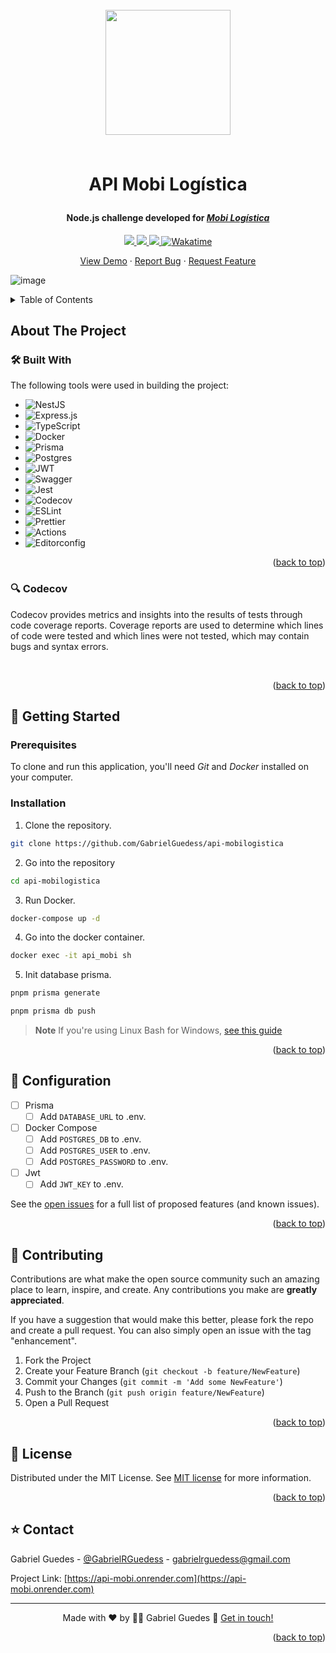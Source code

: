 <a name="readme-top"></a>

<h1 align="center">
  <br />
  <a href="https://github.com/GabrielGuedess/api-mobilogistica"><img src="https://mobi.com.br/site/images/logo-mobi-logistica.svg" width="200"></a>
  <br />
  <br />
 
  API Mobi Logística
  <br>
</h1>

<h4 align="center">Node.js challenge developed for <a href="https://mobi.com.br"><em>Mobi Logística</em></a></h4>

<p align="center">
  <a href="#">
    <img src="https://img.shields.io/github/actions/workflow/status/GabrielGuedess/api-mobilogistica/ci.yml?label=CI">
  </a>

  <a href="#">
    <img src="https://img.shields.io/github/languages/top/GabrielGuedess/api-mobilogistica">
  </a>
  
  <a href="#">
    <img src="https://img.shields.io/github/languages/count/GabrielGuedess/api-mobilogistica">
  </a>

  <a href="https://wakatime.com/@GabrielGuedess/projects/wspchphtbp?start=2023-05-22&end=2023-05-28">
    <img src="https://wakatime.com/badge/user/61e5a18d-725a-4cdb-8e21-f86ffc2f24db/project/905e8060-fcde-4ce4-9aa4-4e2eac2caa0c.svg" alt="Wakatime">
  </a>
</p>

  <p align="center">
    <a href="https://api-mobi.onrender.com/docs">View Demo</a>
    ·
    <a href="https://github.com/GabrielGuedess/api-mobilogistica/issues">Report Bug</a>
    ·
    <a href="https://github.com/GabrielGuedess/api-mobilogistica/issues">Request Feature</a>
  </p>

![image](https://github.com/GabrielGuedess/api-mobilogistica/assets/64827875/246eddc1-aed6-4705-9c71-0897a93b5bb3)

<!-- TABLE OF CONTENTS -->

<details>
  <summary>Table of Contents</summary>
  <ol>
    <li>
      <a href="#about-the-project">About The Project</a>
      <ul>
        <li><a href="#-built-with">Built With</a></li>
        <li><a href="#-codecov">Codecov</a></li>
      </ul>
    </li>
    <li>
      <a href="#-getting-started">Getting Started</a>
      <ul>
        <li><a href="#prerequisites">Prerequisites</a></li>
        <li><a href="#installation">Installation</a></li>
      </ul>
    </li>
    <li><a href="#-configuration">Configuration</a></li>
    <li><a href="#-contributing">Contributing</a></li>
    <li><a href="#-license">License</a></li>
    <li><a href="#-contact">Contact</a></li>
  </ol>
</details>

## About The Project

### 🛠 Built With

The following tools were used in building the project:

- ![NestJS](https://img.shields.io/badge/nestjs-%23E0234E.svg?style=for-the-badge&logo=nestjs&logoColor=white)
- ![Express.js](https://img.shields.io/badge/express.js-%23404d59.svg?style=for-the-badge&logo=express&logoColor=%2361DAFB)
- ![TypeScript](https://img.shields.io/badge/typescript-%23007ACC.svg?style=for-the-badge&logo=typescript&logoColor=white)
- ![Docker](https://img.shields.io/badge/docker-%230db7ed.svg?style=for-the-badge&logo=docker&logoColor=white)
- ![Prisma](https://img.shields.io/badge/Prisma-3982CE?style=for-the-badge&logo=Prisma&logoColor=white)
- ![Postgres](https://img.shields.io/badge/postgres-%23316192.svg?style=for-the-badge&logo=postgresql&logoColor=white)
- ![JWT](https://img.shields.io/badge/JWT-black?style=for-the-badge&logo=JSON%20web%20tokens)
- ![Swagger](https://img.shields.io/badge/-Swagger-%23Clojure?style=for-the-badge&logo=swagger&logoColor=white)
- ![Jest](https://img.shields.io/badge/-jest-%23C21325?style=for-the-badge&logo=jest&logoColor=white)
- ![Codecov](https://img.shields.io/badge/Codecov-F01F7A?style=for-the-badge&logo=Codecov&logoColor=white)
- ![ESLint](https://img.shields.io/badge/ESLint-4B3263?style=for-the-badge&logo=eslint&logoColor=white)
- ![Prettier](https://img.shields.io/badge/prettier-1A2C34?style=for-the-badge&logo=prettier&logoColor=F7BA3E)
- ![Actions](https://img.shields.io/badge/GitHub_Actions-2088FF?style=for-the-badge&logo=github-actions&logoColor=white)
- ![Editorconfig](https://img.shields.io/badge/Editor%20Config-E0EFEF?style=for-the-badge&logo=editorconfig&logoColor=000)

<p align="right">(<a href="#readme-top">back to top</a>)</p>

<!-- Codecov -->

### 🔍 Codecov

Codecov provides metrics and insights into the results of tests through code coverage reports. Coverage reports are used to determine which lines of code were tested and which lines were not tested, which may contain bugs and syntax errors.

<br />

<p align="right">(<a href="#readme-top">back to top</a>)</p>

<!-- GETTING STARTED -->

## 🚀 Getting Started

### Prerequisites

To clone and run this application, you'll need _Git_ and _Docker_ installed on your computer.

### Installation

1. Clone the repository.

```sh
git clone https://github.com/GabrielGuedess/api-mobilogistica
```

2. Go into the repository

```sh
cd api-mobilogistica
```

3. Run Docker.

```sh
docker-compose up -d
```

4. Go into the docker container.

```sh
docker exec -it api_mobi sh
```

5. Init database prisma.

```sh
pnpm prisma generate

pnpm prisma db push
```

> **Note**
> If you're using Linux Bash for Windows, [see this guide](https://www.howtogeek.com/261575/how-to-run-graphical-linux-desktop-applications-from-windows-10s-bash-shell/)

<p align="right">(<a href="#readme-top">back to top</a>)</p>

<!-- ROADMAP -->

## 🚨 Configuration

- [ ] Prisma
  - [ ] Add `DATABASE_URL` to .env.
- [ ] Docker Compose
  - [ ] Add `POSTGRES_DB` to .env.
  - [ ] Add `POSTGRES_USER` to .env.
  - [ ] Add `POSTGRES_PASSWORD` to .env.
- [ ] Jwt
  - [ ] Add `JWT_KEY` to .env.

See the [open issues](https://github.com/GabrielGuedess/api-mobilogistica/issues) for a full list of proposed features (and known issues).

<p align="right">(<a href="#readme-top">back to top</a>)</p>

<!-- CONTRIBUTING -->

## 👏 Contributing

Contributions are what make the open source community such an amazing place to learn, inspire, and create. Any contributions you make are **greatly appreciated**.

If you have a suggestion that would make this better, please fork the repo and create a pull request. You can also simply open an issue with the tag "enhancement".

1. Fork the Project
2. Create your Feature Branch (`git checkout -b feature/NewFeature`)
3. Commit your Changes (`git commit -m 'Add some NewFeature'`)
4. Push to the Branch (`git push origin feature/NewFeature`)
5. Open a Pull Request

<p align="right">(<a href="#readme-top">back to top</a>)</p>

<!-- LICENSE -->

## 📄 License

Distributed under the MIT License. See [MIT license](LICENSE) for more information.

<p align="right">(<a href="#readme-top">back to top</a>)</p>

<!-- CONTACT -->

## ⭐ Contact

Gabriel Guedes - [@GabrielRGuedess](https://twitter.com/GabrielRGuedess) - gabrielrguedess@gmail.com

Project Link: [https://api-mobi.onrender.com](https://api-mobi.onrender.com)

---

<p align="center">
Made with ♥ by 👨‍🚀 Gabriel Guedes 👋 <a href="https://www.linkedin.com/in/gabriel-guedess/">Get in touch!</a>
</p>

<p align="right">(<a href="#readme-top">back to top</a>)</p>

